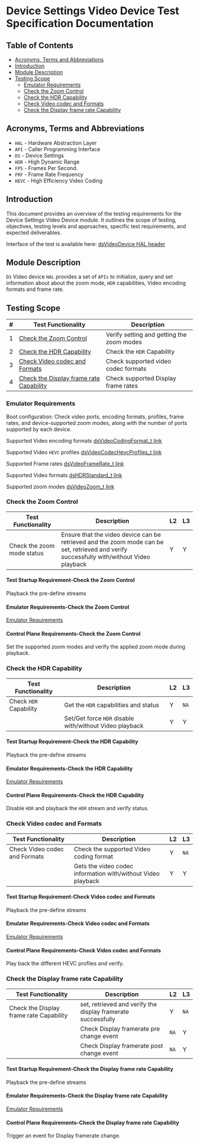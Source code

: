 # Device Settings Video Device Test Specification Documentation

## Table of Contents

- [Acronyms, Terms and Abbreviations](#acronyms-terms-and-abbreviations)
- [Introduction](#introduction)
- [Module Description](#module-description)
- [Testing Scope](#testing-scope)
  - [Emulator Requirements](#emulator-requirements)
  - [Check the Zoom Control](#check-the-zoom-control)
  - [Check the HDR Capability](#check-the-hdr-capability)
  - [Check Video codec and Formats](#check-video-codec-and-formats)
  - [Check the Display frame rate Capability](#check-the-display-frame-rate-capability)

## Acronyms, Terms and Abbreviations

- `HAL`  - Hardware Abstraction Layer
- `API`  - Caller Programming Interface
- `DS`   - Device Settings
- `HDR`  - High Dynamic Range
- `FPS`  - Frames Per Second.
- `FRF`  - Frame Rate Frequency
- `HEVC` - High Efficiency Video Coding

## Introduction

This document provides an overview of the testing requirements for the Device Settings Video Device module. It outlines the scope of testing, objectives, testing levels and approaches, specific test requirements, and expected deliverables.

Interface of the test is available here: [dsVideoDevice HAL header](https://github.com/rdkcentral/rdk-halif-device_settings/blob/main/include/dsVideoDevice.h)

## Module Description

`DS` Video device `HAL` provides a set of `APIs` to initialize, query and set information about about the zoom mode, `HDR` capabilities, Video encoding formats and frame rate.

## Testing Scope

|#|Test Functionality|Description|
|-|------------------|-----------|
|1|[Check the Zoom Control](#check-the-zoom-control)|Verify setting and getting the zoom modes|
|2|[Check the HDR Capability](#check-the-hdr-capability)|Check the `HDR` Capability|
|3|[Check Video codec and Formats](#check-video-codec-and-formats)|Check supported video codec formats|
|4|[Check the Display frame rate Capability](#check-the-display-frame-rate-capability)|Check supported Display frame rates|

### Emulator Requirements

Boot configuration: Check video ports, encoding formats, profiles, frame rates, and device-supported zoom modes, along with the number of ports supported by each device.

Supported Video encoding formats [dsVideoCodingFormat_t link](https://github.com/rdkcentral/rdk-halif-device_settings/blob/main/include/dsVideoDeviceTypes.h#L165)

Supported Video `HEVC` profiles [dsVideoCodecHevcProfiles_t link](https://github.com/rdkcentral/rdk-halif-device_settings/blob/main/include/dsVideoDeviceTypes.h#L177)

Supported Frame rates [dsVideoFrameRate_t link](https://github.com/rdkcentral/rdk-halif-device_settings/blob/main/include/dsAVDTypes.h#L508)

Supported Video formats [dsHDRStandard_t link](https://github.com/rdkcentral/rdk-halif-device_settings/blob/main/include/dsAVDTypes.h#L625)

Supported zoom modes [dsVideoZoom_t link](https://github.com/rdkcentral/rdk-halif-device_settings/blob/main/include/dsVideoDeviceTypes.h#L140)

### Check the Zoom Control

|Test Functionality|Description|L2|L3|
|------------------|-----------|--|--|
|Check the zoom mode status|Ensure that the video device can be retrieved and the zoom mode can be set, retrieved and verify successfully with/without Video playback |Y|Y|

#### Test Startup Requirement-Check the Zoom Control

Playback the pre-define streams

#### Emulator Requirements-Check the Zoom Control

[Emulator Requirements](#emulator-requirements)

#### Control Plane Requirements-Check the Zoom Control

Set the supported zoom modes and verify the applied zoom mode during playback.

### Check the HDR Capability

|Test Functionality|Description|L2|L3|
|------------------|-----------|--|--|
|Check `HDR` Capability|Get the `HDR` capabilities and status|Y|`NA`|
||Set/Get force `HDR` disable with/without Video playback|Y|Y|

#### Test Startup Requirement-Check the HDR Capability

Playback the pre-define streams

#### Emulator Requirements-Check the HDR Capability

[Emulator Requirements](#emulator-requirements)

#### Control Plane Requirements-Check the HDR Capability

Disable `HDR` and playback the `HDR` stream and verify status.

### Check Video codec and Formats

|Test Functionality|Description|L2|L3|
|------------------|-----------|--|--|
|Check Video codec and Formats|Check the supported Video coding format |Y|`NA`|
||Gets the video codec information with/without Video playback|Y|Y|

#### Test Startup Requirement-Check Video codec and Formats

Playback the pre-define streams

#### Emulator Requirements-Check Video codec and Formats

[Emulator Requirements](#emulator-requirements)

#### Control Plane Requirements-Check Video codec and Formats

Play back the different HEVC profiles and verify.

### Check the Display frame rate Capability

|Test Functionality|Description|L2|L3|
|------------------|-----------|--|--|
|Check the Display frame rate Capability|set, retrieved and verify the display framerate successfully|Y|`NA`|
||Check Display framerate pre change event|`NA`|Y|
||Check Display framerate post change event|`NA`|Y|

#### Test Startup Requirement-Check the Display frame rate Capability

Playback the pre-define streams

#### Emulator Requirements-Check the Display frame rate Capability

[Emulator Requirements](#emulator-requirements)

#### Control Plane Requirements-Check the Display frame rate Capability

Trigger an event for Display framerate change.
